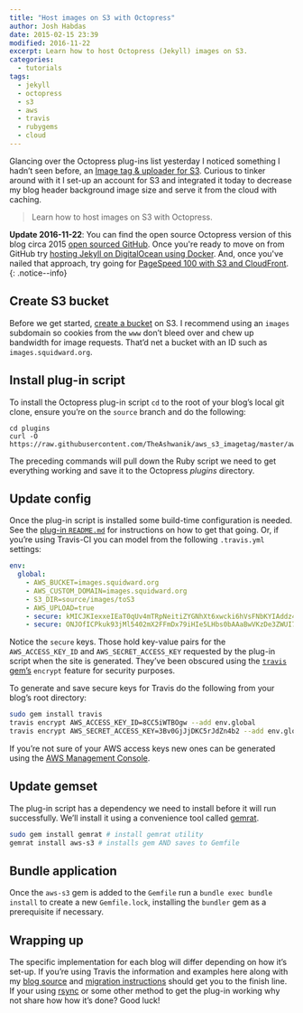 ```yaml
---
title: "Host images on S3 with Octopress"
author: Josh Habdas
date: 2015-02-15 23:39
modified: 2016-11-22
excerpt: Learn how to host Octopress (Jekyll) images on S3.
categories:
  - tutorials
tags:
  - jekyll
  - octopress
  - s3
  - aws
  - travis
  - rubygems
  - cloud
---
```


Glancing over the Octopress plug-ins list yesterday I noticed something I hadn’t seen before, an [Image tag & uploader for S3](https://github.com/TheAshwanik/aws_s3_imagetag/). Curious to tinker around with it I set-up an account for S3 and integrated it today to decrease my blog header background image size and serve it from the cloud with caching.

> Learn how to host images on S3 with Octopress.

**Update 2016-11-22**: You can find the open source Octopress version of this blog circa 2015 [open sourced GitHub](https://github.com/jhabdas/jhabdas.github.io). Once you're ready to move on from GitHub try [hosting Jekyll on DigitalOcean using Docker](/simple-websites-jekyll-docker/). And, once you've nailed that approach, try going for [PageSpeed 100 with S3 and CloudFront](/pagespeed-100-with-jekyll-s3-and-cloudfront/).
{: .notice--info}

<!--more-->

## Create S3 bucket

Before we get started, [create a bucket](http://docs.aws.amazon.com/AmazonS3/latest/gsg/CreatingABucket.html) on S3. I recommend using an `images` subdomain so cookies from the `www` don’t bleed over and chew up bandwidth for image requests. That’d net a bucket with an ID such as `images.squidward.org`.

## Install plug-in script

To install the Octopress plug-in script `cd` to the root of your blog’s local git clone, ensure you’re on the `source` branch and do the following:

```
cd plugins
curl -O https://raw.githubusercontent.com/TheAshwanik/aws_s3_imagetag/master/aws_s3_imagetag.rb
```

The preceding commands will pull down the Ruby script we need to get everything working and save it to the Octopress _plugins_ directory.

## Update config

Once the plug-in script is installed some build-time configuration is needed. See the [plug-in `README.md`](https://github.com/TheAshwanik/aws_s3_imagetag/blob/master/README.md) for instructions on how to get that going. Or, if you’re using Travis-CI you can model from the following `.travis.yml` settings:

``` yaml
env:
  global:
    - AWS_BUCKET=images.squidward.org
    - AWS_CUSTOM_DOMAIN=images.squidward.org
    - S3_DIR=source/images/toS3
    - AWS_UPLOAD=true
    - secure: kMICJKIexxeIEaT0qUv4mTRpNeitiZYGNhXt6xwcki6hVsFNbKYIAddz4SHYNQ5VatC1Uat3Bv0GjJjDKC5rJdZn4b2NBRwwWmIzo+BOy6ejvZxrUPBAkqVNWnDD0Ht/q72buJtc6YVVXEdIdw/8CC5iWTBOgwqtcoE7Wsm7EdE=
    - secure: ONJOfICPkuk93jMl5402mX2FFmDx79iHIe5LHbs0bAAaBwVKzDe3ZWUI7JgiS9V21EQ8d3FtRnajRSLD/HMiQexjJbrMReRkohasLp4aoppf0Bd21lJDvZgN8lSYkUguYQTVq8vnE7mqeYmo8sx/X0IcEkXeUWgcr+EMVmX5YIw=
```

Notice the `secure` keys. Those hold key-value pairs for the `AWS_ACCESS_KEY_ID` and `AWS_SECRET_ACCESS_KEY` requested by the plug-in script when the site is generated. They’ve been obscured using the [`travis` gem’s](https://rubygems.org/gems/travis) `encrypt` feature for security purposes.

To generate and save secure keys for Travis do the following from your blog’s root directory:

``` bash
sudo gem install travis
travis encrypt AWS_ACCESS_KEY_ID=8CC5iWTBOgw --add env.global
travis encrypt AWS_SECRET_ACCESS_KEY=3Bv0GjJjDKC5rJdZn4b2 --add env.global
```

If you’re not sure of your AWS access keys new ones can be generated using the [AWS Management Console](http://aws.amazon.com/console/).

## Update gemset

The plug-in script has a dependency we need to install before it will run successfully. We’ll install it using a convenience tool called [gemrat](https://github.com/DruRly/gemrat).

``` bash
sudo gem install gemrat # install gemrat utility
gemrat install aws-s3 # installs gem AND saves to Gemfile
```

## Bundle application

Once the `aws-s3` gem is added to the `Gemfile` run a `bundle exec bundle install` to create a new `Gemfile.lock`, installing the `bundler` gem as a prerequisite if necessary.

## Wrapping up

The specific implementation for each blog will differ depending on how it’s set-up. If you’re using Travis the information and examples here along with my [blog source](https://github.com/jhabdas/jhabdas.github.io/tree/source) and [migration instructions](/moved-two-sites-to-octopress/) should get you to the finish line. If your using [rsync](https://rsync.samba.org/) or some other method to get the plug-in working why not share how how it’s done? Good luck!
